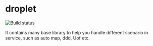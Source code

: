 # droplet
[![Build status](https://ci.appveyor.com/api/projects/status/pnr3xy3tgk34flcd?svg=true)](https://ci.appveyor.com/project/ShiningRush/droplet)

It contains many base library to help you handle different scenario in service, such as auto map, ddd, Uof etc.
